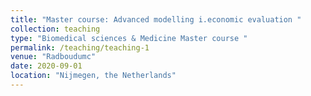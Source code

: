 ```yaml
---
title: "Master course: Advanced modelling i.economic evaluation "
collection: teaching
type: "Biomedical sciences & Medicine Master course "
permalink: /teaching/teaching-1
venue: "Radboudumc"
date: 2020-09-01
location: "Nijmegen, the Netherlands"
---
```


